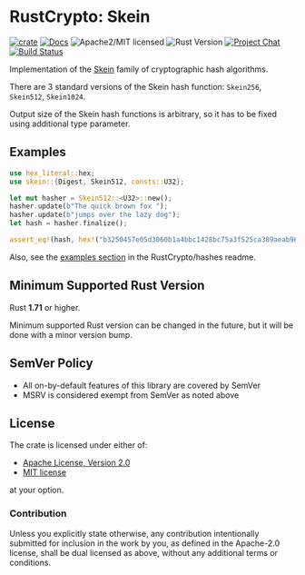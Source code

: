 # RustCrypto: Skein

[![crate][crate-image]][crate-link]
[![Docs][docs-image]][docs-link]
![Apache2/MIT licensed][license-image]
![Rust Version][rustc-image]
[![Project Chat][chat-image]][chat-link]
[![Build Status][build-image]][build-link]

Implementation of the [Skein] family of cryptographic hash algorithms.

There are 3 standard versions of the Skein hash function: `Skein256`, `Skein512`, `Skein1024`.

Output size of the Skein hash functions is arbitrary, so it has to be
fixed using additional type parameter.

## Examples

```rust
use hex_literal::hex;
use skein::{Digest, Skein512, consts::U32};

let mut hasher = Skein512::<U32>::new();
hasher.update(b"The quick brown fox ");
hasher.update(b"jumps over the lazy dog");
let hash = hasher.finalize();

assert_eq!(hash, hex!("b3250457e05d3060b1a4bbc1428bc75a3f525ca389aeab96cfa34638d96e492a"));
```

Also, see the [examples section] in the RustCrypto/hashes readme.

## Minimum Supported Rust Version

Rust **1.71** or higher.

Minimum supported Rust version can be changed in the future, but it will be
done with a minor version bump.

## SemVer Policy

- All on-by-default features of this library are covered by SemVer
- MSRV is considered exempt from SemVer as noted above

## License

The crate is licensed under either of:

* [Apache License, Version 2.0](http://www.apache.org/licenses/LICENSE-2.0)
* [MIT license](http://opensource.org/licenses/MIT)

at your option.

### Contribution

Unless you explicitly state otherwise, any contribution intentionally submitted
for inclusion in the work by you, as defined in the Apache-2.0 license, shall be
dual licensed as above, without any additional terms or conditions.

[//]: # (badges)

[crate-image]: https://img.shields.io/crates/v/skein.svg
[crate-link]: https://crates.io/crates/skein
[docs-image]: https://docs.rs/skein/badge.svg
[docs-link]: https://docs.rs/skein/
[license-image]: https://img.shields.io/badge/license-Apache2.0/MIT-blue.svg
[rustc-image]: https://img.shields.io/badge/rustc-1.71+-blue.svg
[chat-image]: https://img.shields.io/badge/zulip-join_chat-blue.svg
[chat-link]: https://rustcrypto.zulipchat.com/#narrow/stream/260041-hashes
[build-image]: https://github.com/RustCrypto/hashes/workflows/skein/badge.svg?branch=master
[build-link]: https://github.com/RustCrypto/hashes/actions?query=workflow%3Askein

[//]: # (general links)

[Skein]: https://schneier.com/academic/skein
[examples section]: https://github.com/RustCrypto/hashes#Examples
